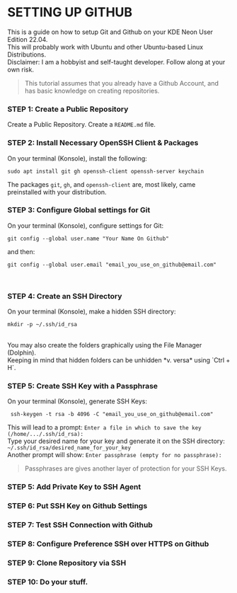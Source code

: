 # SETTING UP GITHUB
This is a guide on how to setup Git and Github on your KDE Neon User Edition 22.04. <br/>
This will probably work with Ubuntu and other Ubuntu-based Linux Distributions. <br/>
Disclaimer: I am a hobbyist and self-taught developer. Follow along at your own risk.<br/>
> This tutorial assumes that you already have a Github Account, and has basic knowledge on creating repositories. <br/>

### STEP 1: Create a Public Repository
Create a Public Repository. Create a `README.md` file. <br/>

### STEP 2: Install Necessary OpenSSH Client & Packages
On your terminal (Konsole), install the following:
```
sudo apt install git gh openssh-client openssh-server keychain
```
The packages `git`, `gh`, and `openssh-client` are, most likely, came preinstalled with your distribution. <br/>

### STEP 3: Configure Global settings for Git
On your terminal (Konsole), configure settings for Git:
```
git config --global user.name "Your Name On Github"
```
and then:
```
git config --global user.email "email_you_use_on_github@email.com"
```
<br/>

### STEP 4: Create an SSH Directory
On your terminal (Konsole), make a hidden SSH directory:
```
mkdir -p ~/.ssh/id_rsa
```
<br/>
You may also create the folders graphically using the File Manager (Dolphin). <br/>
Keeping in mind that hidden folders can be unhidden *v. versa* using `Ctrl + H`. <br/>

### STEP 5: Create SSH Key with a Passphrase
On your terminal (Konsole), generate SSH Keys:
```
 ssh-keygen -t rsa -b 4096 -C "email_you_use_on_github@email.com"
```
This will lead to a prompt: `Enter a file in which to save the key (/home/.../.ssh/id_rsa):` <br/>
Type your desired name for your key and generate it on the SSH directory: `~/.ssh/id_rsa/desired_name_for_your_key` <br/>
Another prompt will show: `Enter passphrase (empty for no passphrase):`
>Passphrases are gives another layer of protection for your SSH Keys.
>

### STEP 5: Add Private Key to SSH Agent
### STEP 6: Put SSH Key on Github Settings
### STEP 7: Test SSH Connection with Github
### STEP 8: Configure Preference SSH over HTTPS on Github
### STEP 9: Clone Repository via SSH
### STEP 10: Do your stuff.
